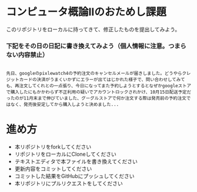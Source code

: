 # コンピュータ概論IIのおためし課題

このリポジトリをローカルに持ってきて、修正したものを提出してみよう。


### 下記をその日の日記に書き換えてみよう（個人情報に注意。つまらない内容禁止）

```

先日、googleのpixlewatch4の予約注文のキャンセルメールが届きしました。どうやらクレジットカードの決済がうまくいかずにエラーが出てはじかれた様子で、問い合わせしてみても、再注文してくれとの一点張り、今日になってまた予約しようとするとなぜかgoogleストアで購入したにもかかわらず不正利用の疑いでアカウントロックされかけ、10月15日配送予定だったのが11月末まで伸びていました、グーグルストアで何か注文する際は発売前の予約注文ではなく、発売後安定してから購入しようと決めました...

```

# 進め方
* 本リポジトリをforkしてください
* リポジトリをローカルにCloneしてください
* テキストエディタで本ファイルを書き換えてください
* 更新内容をコミットしてください
* コミットした結果をGitHubにプッシュしてください
* 本リポジトリにプルリクエストをしてください

